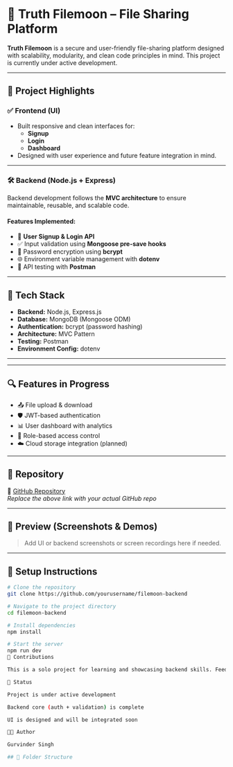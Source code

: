 # 📁 Truth Filemoon – File Sharing Platform

**Truth Filemoon** is a secure and user-friendly file-sharing platform designed with scalability, modularity, and clean code principles in mind. This project is currently under active development.

---

## 🚀 Project Highlights

### ✅ Frontend (UI)
- Built responsive and clean interfaces for:
  - **Signup**
  - **Login**
  - **Dashboard**
- Designed with user experience and future feature integration in mind.

---

### 🛠️ Backend (Node.js + Express)
Backend development follows the **MVC architecture** to ensure maintainable, reusable, and scalable code.

#### Features Implemented:
- 🔐 **User Signup & Login API**
- ✅ Input validation using **Mongoose pre-save hooks**
- 🔐 Password encryption using **bcrypt**
- 🌐 Environment variable management with **dotenv**
- 🧪 API testing with **Postman**

---

## 🧠 Tech Stack

- **Backend:** Node.js, Express.js
- **Database:** MongoDB (Mongoose ODM)
- **Authentication:** bcrypt (password hashing)
- **Architecture:** MVC Pattern
- **Testing:** Postman
- **Environment Config:** dotenv

---

---

## 🔍 Features in Progress

- 📤 File upload & download
- 🛡️ JWT-based authentication
- 📊 User dashboard with analytics
- 🔐 Role-based access control
- ☁️ Cloud storage integration (planned)

---

## 📂 Repository

🔗 [GitHub Repository](https://github.com/yourusername/filemoon-backend)  
_Replace the above link with your actual GitHub repo_

---

## 📸 Preview (Screenshots & Demos)

> Add UI or backend screenshots or screen recordings here if needed.

---

## 📌 Setup Instructions

```bash
# Clone the repository
git clone https://github.com/yourusername/filemoon-backend

# Navigate to the project directory
cd filemoon-backend

# Install dependencies
npm install

# Start the server
npm run dev
📣 Contributions

This is a solo project for learning and showcasing backend skills. Feedback and contributions are always welcome!

📅 Status

Project is under active development

Backend core (auth + validation) is complete

UI is designed and will be integrated soon

🧑‍💻 Author

Gurvinder Singh

## 📁 Folder Structure

